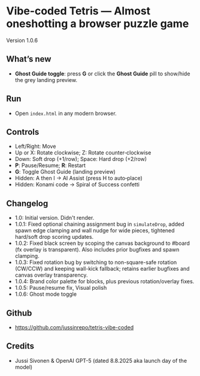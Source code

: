 # Vibe-coded Tetris — Almost oneshotting a browser puzzle game

Version 1.0.6

## What’s new
- **Ghost Guide toggle**: press **G** or click the **Ghost Guide** pill to show/hide the grey landing preview.

## Run
- Open `index.html` in any modern browser.

## Controls
- Left/Right: Move
- Up or X: Rotate clockwise; Z: Rotate counter‑clockwise
- Down: Soft drop (+1/row); Space: Hard drop (+2/row)
- **P**: Pause/Resume; **R**: Restart
- **G**: Toggle Ghost Guide (landing preview)
- Hidden: A then I → AI Assist (press H to auto‑place)
- Hidden: Konami code → Spiral of Success confetti

## Changelog
- 1.0: Initial version. Didn't render.
- 1.0.1: Fixed optional chaining assignment bug in `simulateDrop`, added spawn edge clamping and wall nudge for wide pieces, tightened hard/soft drop scoring updates.
- 1.0.2: Fixed black screen by scoping the canvas background to #board (fx overlay is transparent). Also includes prior bugfixes and spawn clamping.
- 1.0.3: Fixed rotation bug by switching to non-square-safe rotation (CW/CCW) and keeping wall-kick fallback; retains earlier bugfixes and canvas overlay transparency.
- 1.0.4: Brand color palette for blocks, plus previous rotation/overlay fixes.
- 1.0.5: Pause/resume fix, Visual polish
- 1.0.6: Ghost mode toggle

## Github
- https://github.com/jussinrepo/tetris-vibe-coded

## Credits
- Jussi Sivonen & OpenAI GPT-5 (dated 8.8.2025 aka launch day of the model)
